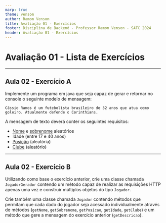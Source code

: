 ```yaml
---
marp: true
theme: venson
author: Ramon Venson
title: Avaliação 01 - Exercícios
footer: Disciplina de Backend - Professor Ramon Venson - SATC 2024
header: Avaliação 01 - Exercícios
---
```


<!-- 
_class: lead
-->

# Avaliação 01 - Lista de Exercícios

---

<!--
paginate: true
-->

## Aula 02 - Exercício A

Implemente um programa em java que seja capaz de gerar e retornar no console o seguinte modelo de mensagem:

````
Cássio Ramos é um futebolista brasileiro de 32 anos que atua como goleiro. Atualmente defende o Corinthians.
````

A mensagem de texto deverá conter os seguintes requisitos:
* [Nome](https://venson.net.br/resources/data/nomes.txt) e [sobrenome](https://venson.net.br/resources/data/sobrenomes.txt) aleatórios
* Idade (entre 17 e 40 anos)
* [Posição](https://venson.net.br/resources/data/posicoes.txt) (aleatória)
* [Clube](https://venson.net.br/resources/data/clubes.txt) (aleatório)

---

## Aula 02 - Exercício B

Utilizando como base o exercício anterior, crie uma classe chamada `JogadorGerador` contendo um método capaz de realizar as requisições HTTP apenas uma vez e construir múltiplos objetos do tipo `Jogador`.

Crie também uma classe chamada `Jogador` contendo métodos que permitam que cada dado do jogador seja acessado individualmente através de métodos (`getNome`, `getSobrenome`, `getPosicao`, `getIdade`, `getClube`) e um método que gere a mensagem do exercício anterior (`getDescricao`).